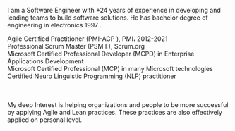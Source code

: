 I am a Software Engineer with +24 years of experience in developing and leading teams to build software solutions. He has bachelor degree of engineering in electronics 1997 .

 Agile Certified Practitioner (PMI-ACP ), PMI، 2012-2021 </br>
 Professional Scrum Master (PSM I ), Scrum.org</br>
 Microsoft Certified Professional Developer (MCPD) in Enterprise Applications Development</br>
 Microsoft Certified Professional (MCP) in many Microsoft technologies</br>
 Certified Neuro Linguistic Programming (NLP) practitioner</br></br></br>

My deep Interest is helping organizations and people to be more successful by applying Agile and Lean practices. These practices are also effectively applied on personal level.

<!---
wboghdady/wboghdady is a ✨ special ✨ repository because its `README.md` (this file) appears on your GitHub profile.
You can click the Preview link to take a look at your changes.
--->
